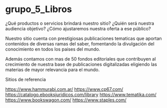 # grupo_5_Libros 
¿Qué productos o servicios brindará nuestro sitio? ¿Quién será nuestra audiencia
objetivo? ¿Cómo ajustaremos nuestra oferta a ese público?

Nuestro sitio cuenta con prestigiosas publicaciones tematicas que aportan contenidos de diversas ramas del saber, fomentando la divulgación del conocimiento en todos los paises del mundo.  

Además contamos con mas de 50 fondos editoriales que contribuyen al crecimiento de nuestra base de publicaciones digitalizadas eligiendo las materias de mayor relevancia para el mundo.  

Sitios de referencia 

https://www.hammurabi.com.ar/
https://www.cp67.com/
https://catalogo.ebooksjuridicos.com/library
https://www.tematika.com/
https://www.bookswagon.com/ 
https://www.staples.com/ 


